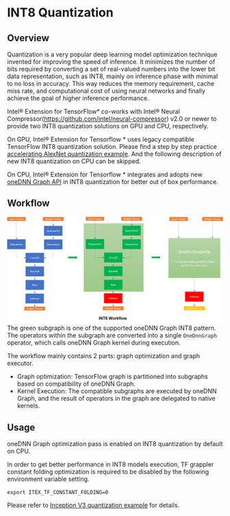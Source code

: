 # INT8 Quantization

## Overview
Quantization is a very popular deep learning model optimization technique invented for improving the speed of inference. It minimizes the number of bits required by converting a set of real-valued numbers into the lower bit data representation, such as INT8, mainly on inference phase with minimal to no loss in accuracy. This way reduces the memory requirement, cache miss rate, and computational cost of using neural networks and finally achieve the goal of higher inference performance.

Intel® Extension for TensorFlow\* co-works with Intel® Neural Compressor(https://github.com/intel/neural-compressor) v2.0 or newer to provide two INT8 quantization solutions on GPU and CPU, respectively. 

On GPU, Intel® Extension for Tensorflow \* uses legacy compatible TensorFlow INT8 quantization solution. Please find a step by step practice [accelerating AlexNet quantization example](../../examples/accelerate_alexnet_by_quantization/README.md). And the following description of new INT8 quantization on CPU can be skipped. 

On CPU, Intel® Extension for Tensorflow \* integrates and adopts new [oneDNN Graph API](https://spec.oneapi.io/onednn-graph/latest/introduction.html) in INT8 quantization for better out of box performance. 

## Workflow 
![](images/INT8_flow.png)
The green subgraph is one of the supported oneDNN Graph INT8 pattern. The operators within the subgraph are converted into a single `OneDnnGraph` operator, which calls oneDNN Graph kernel during execution.

The workflow mainly contains 2 parts: graph optimization and graph executor.
* Graph optimization: TensorFlow graph is partitioned into subgraphs based on compatibility of oneDNN Graph.
* Kernel Execution: The compatible subgraphs are executed by oneDNN Graph, and the result of operators in the graph are delegated to native kernels.


## Usage
oneDNN Graph optimization pass is enabled on INT8 quantization by default on CPU. 

In order to get better performance in INT8 models execution, TF grappler constant folding optimization is required to be disabled by the following environment variable setting.

```
export ITEX_TF_CONSTANT_FOLDING=0
```

Please refer to [Inception V3 quantization example](../../examples/quantize_inception_v3/README.md) for details.
